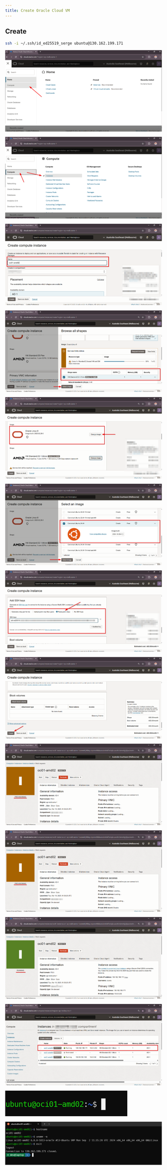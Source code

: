 ```yaml
---
title: Create Oracle Cloud VM
---
```


## Create

```bash
ssh -i ~/.ssh/id_ed25519_serge ubuntu@130.162.199.171
```

![](2025-03-18%2012_46_05-Home%20_%20Oracle%20Cloud%20Infrastructure.png)

![](2025-03-18%2012_46_09-Home%20_%20Oracle%20Cloud%20Infrastructure.png)

![](2025-03-18%2012_47_16-Instances%20_%20Oracle%20Cloud%20Infrastructure.png)

![](2025-03-18%2012_48_20-Instances%20_%20Oracle%20Cloud%20Infrastructure.png)

![](2025-03-18%2012_49_33-Instances%20_%20Oracle%20Cloud%20Infrastructure.png)

![](2025-03-18%2012_49_59-Instances%20_%20Oracle%20Cloud%20Infrastructure.png)

![](2025-03-18%2012_50_56-Instances%20_%20Oracle%20Cloud%20Infrastructure.png)

![](2025-03-18%2012_53_06-Instances%20_%20Oracle%20Cloud%20Infrastructure.png)


![](2025-03-18%2012_53_31-Instances%20_%20Oracle%20Cloud%20Infrastructure.png)

![](2025-03-18%2012_53_31-Instances%20_%20Oracle%20Cloud%20Infrastructure.png)


![](2025-03-18%2012_54_04-Instances%20_%20Oracle%20Cloud%20Infrastructure.png)

![](2025-03-18%2012_54_46-Instances%20_%20Oracle%20Cloud%20Infrastructure.png)

![](2025-03-18%2012_56_57-Instances%20_%20Oracle%20Cloud%20Infrastructure.png)

![](2025-03-18%2013_00_26-Instances%20_%20Oracle%20Cloud%20Infrastructure.png)